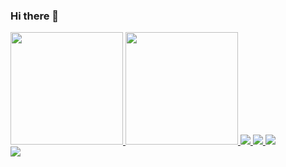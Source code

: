 ### Hi there 👋

<!--
**EmanuelLima0306/EmanuelLima0306** is a ✨ _special_ ✨ repository because its `README.md` (this file) appears on your GitHub profile.

Here are some ideas to get you started:

- 🔭 I’m currently working on ...
- 🌱 I’m currently learning ...
- 👯 I’m looking to collaborate on ...
- 🤔 I’m looking for help with ...
- 💬 Ask me about ...
- 📫 How to reach me: ...
- 😄 Pronouns: ...
- ⚡ Fun fact: ...
-->
<div>
<a href="https://github.com/EmanuelLima0306">
<img height="180em" src="https://github-readme-stats.vercel.app/api/top-langs/?username=EmanuelLima0306&layout=compact&langs_count=7&theme=dracula"/>
<img height="180em" src="https://github-readme-stats.vercel.app/api?username=EmanuelLima0306&show_icons=true&theme=dracula&include_all_commits=true&count_private=true"/>
<img heighy="180em" src="https://github-readme-stats.vercel.app/api/top-langs/?username=EmanuelLima0306&exclude_repo=github-readme-stats,EmanuelLima0306.github.io"> 
<img heighy="180em" src="https://github-readme-stats.vercel.app/api/top-langs/?username=EmanuelLima0306&layout=pie"> 
<img heighy="180em" src="https://github-readme-stats.vercel.app/api/wakatime?username=EmanuelLima0306">   
 <br>
 <img heighy="180em" src="https://img.shields.io/badge/Flutter-02569B?style=for-the-badge&logo=flutter&logoColor=white">   
</div>
